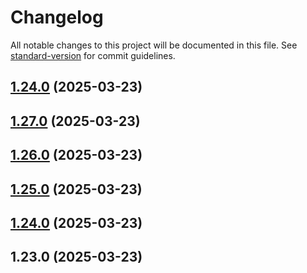 # Changelog

All notable changes to this project will be documented in this file. See [standard-version](https://github.com/conventional-changelog/standard-version) for commit guidelines.

## [1.24.0](https://github.com/yetto-tools/hs-ecommerce/compare/v1.27.0...v1.24.0) (2025-03-23)

## [1.27.0](https://github.com/yetto-tools/hs-ecommerce/compare/v1.26.0...v1.27.0) (2025-03-23)

## [1.26.0](https://github.com/yetto-tools/hs-ecommerce/compare/v1.25.0...v1.26.0) (2025-03-23)

## [1.25.0](https://github.com/yetto-tools/hs-ecommerce/compare/v1.24.0...v1.25.0) (2025-03-23)

## [1.24.0](https://github.com/yetto-tools/hs-ecommerce/compare/v1.23.0...v1.24.0) (2025-03-23)

## 1.23.0 (2025-03-23)
